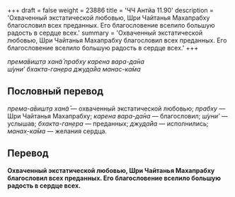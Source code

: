 +++
draft = false
weight = 23886
title = 'ЧЧ Антйа 11.90'
description = 'Охваченный экстатической любовью, Шри Чайтанья Махапрабху благословил всех преданных. Его благословение вселило большую радость в сердце всех.'
summary = 'Охваченный экстатической любовью, Шри Чайтанья Махапрабху благословил всех преданных. Его благословение вселило большую радость в сердце всех.'
+++

_према̄вишт̣а хан̃а̄ прабху карена вара-да̄на  
ш́уни’ бхакта-ган̣ера джуд̣а̄йа манас-ка̄ма_

## Пословный перевод

_према_\-_а̄вишт̣а_ _хан̃а̄_ — охваченный экстатической любовью; _прабху_ — Шри Чайтанья Махапрабху; _карена_ _вара_\-_да̄на_ — благословил; _ш́уни’_ — услышав; _бхакта_\-_ган̣ера_ — преданных; _джуд̣а̄йа_ — исполнились; _манах̣_\-_ка̄ма_ — желания сердца.

## Перевод

**Охваченный экстатической любовью, Шри Чайтанья Махапрабху благословил всех преданных. Его благословение вселило большую радость в сердце всех.**
